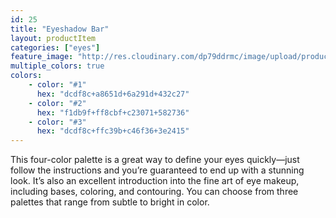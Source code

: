 ```yaml
---
id: 25
title: "Eyeshadow Bar"
layout: productItem
categories: ["eyes"]
feature_image: "http://res.cloudinary.com/dp79ddrmc/image/upload/products/eyeShadowBar.jpg"
multiple_colors: true
colors:
    - color: "#1"
      hex: "dcdf8c+a8651d+6a291d+432c27"
    - color: "#2"
      hex: "f1db9f+ff8cbf+c23071+582736"
    - color: "#3"
      hex: "dcdf8c+ffc39b+c46f36+3e2415"
---
```

This four-color palette is a great way to define your eyes quickly—just follow the instructions and you’re guaranteed to end up with a stunning look. It’s also an excellent introduction into the fine art of eye makeup, including bases, coloring, and  contouring. You can choose from three palettes that range from subtle to bright in color.